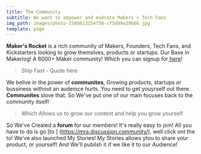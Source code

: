 ```yaml
---
title: The Community
subtitle: We want to empower and eudcate Makers + Tech Fans
img_path: images/photo-1588613254750-cf5d89a29b66.jpg
template: page
---
```

**Maker's Rocket** is a rich community of Makers, Founders, Tech Fans, and Kickstarters looking to grow themslves, products or startups. Our Base in Makerlog! A 6000+ Maker community! Which you can signup for[ here](https://getmakerlog.com/?ref=makersrocket)! 

> Ship Fast - Quote here


We belive in the power of **communites**, Growing products, startups or bussiness without an audeince hurts. You need to get youyrself out there. **Communites** slove that. So We've put one of our main focuses back to the community itself!

> Which Allows us to grow our content and help you grow yourself

So We've Created a **forum** for our members! It's really easy to join! All you have to do is go [to ] (https://mra.discussion.community/), well click ont the to! We've also launched My Stories! My Stories allows ytou to share your product, or yourself! And We'll pubilsh it if we like it to our Audience!